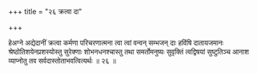 +++
title = "२६ क्रत्वा दा"

+++

हेअग्ने अद्येदानीं क्रत्वा कर्मणा परिचरणात्मना त्वा त्वां वन्वन् सम्भजन् दाः हविंषि दातायजमानः श्रेष्ठोतिशयेनप्रशस्योस्तु सुरेक्णाः शोभनधनश्चास्तु तथा समर्तोमनुष्यः सुवृक्तिं त्वद्विषयां सुष्टुतिञ्च आनाश व्याप्नोतु तव सर्वदास्तोताभवत्वित्यर्थः ॥ २६ ॥